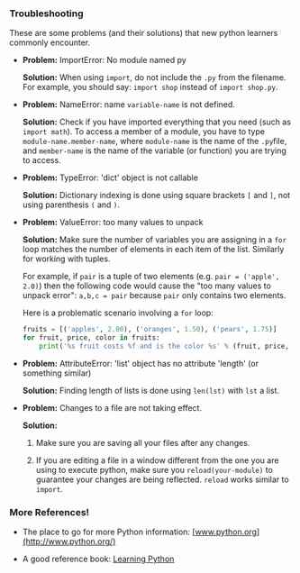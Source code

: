 ### Troubleshooting

These are some problems (and their solutions) that new python learners
commonly encounter.

-   **Problem:** ImportError: No module named py

    **Solution:** When using `import`, do not include the `.py` from the
    filename. For example, you should say: `import shop` instead of `import shop.py`.

-   **Problem:** NameError: name `variable-name` is not defined.

    **Solution:** Check if you have imported everything that you need (such as `import math`).
    To access a member of a module, you have to type
    `module-name.member-name`, where
    `module-name` is the name of the `.py`file, and
    `member-name` is the name of the variable
    (or function) you are trying to access.

-   **Problem:** TypeError: 'dict' object is not callable

    **Solution:** Dictionary indexing is done using square brackets `[` and `]`, not using
    parenthesis `(` and `)`.

-   **Problem:** ValueError: too many values to unpack

    **Solution:** Make sure the number of variables you are assigning in a
    `for` loop matches the number of elements in each item of
    the list. Similarly for working with tuples.

    For example, if `pair` is a tuple of two elements (e.g.
    `pair = ('apple', 2.0)`) then the following code would
    cause the "too many values to unpack error":
    `a,b,c = pair` because `pair` only contains two elements.

    Here is a problematic scenario involving a `for` loop:

    ```py
    fruits = [('apples', 2.00), ('oranges', 1.50), ('pears', 1.75)]
    for fruit, price, color in fruits:
        print('%s fruit costs %f and is the color %s' % (fruit, price, color))
    ```

-   **Problem:** AttributeError: 'list' object has no attribute 'length' (or
    something similar)

    **Solution:** Finding length of lists is done using `len(lst)` with `lst` a list.

-   **Problem:** Changes to a file are not taking effect.

    **Solution:**

    1.  Make sure you are saving all your files after any changes.

    2.  If you are editing a file in a window different from the one you
        are using to execute python, make sure you
        `reload(your-module)` to
        guarantee your changes are being reflected. `reload`
        works similar to `import`.

### More References!

-   The place to go for more Python information:
    [www.python.org](http://www.python.org/)

-   A good reference book: [Learning
    Python](http://oreilly.com/catalog/9780596513986/)